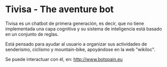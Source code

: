 # Tivisa - The aventure bot

Tivisa es un chatbot de primera generación, es decir, que no tiene implementada una
capa cognitiva y su sistema de inteligencia está basado en un conjunto de reglas.

Está pensado para ayudar al usuario a organizar sus actividades de
senderismo, ciclismo y mountain-bike, apoyándose en la web "wikiloc".

Se puede interactuar con él, en: http://www.botspain.eu